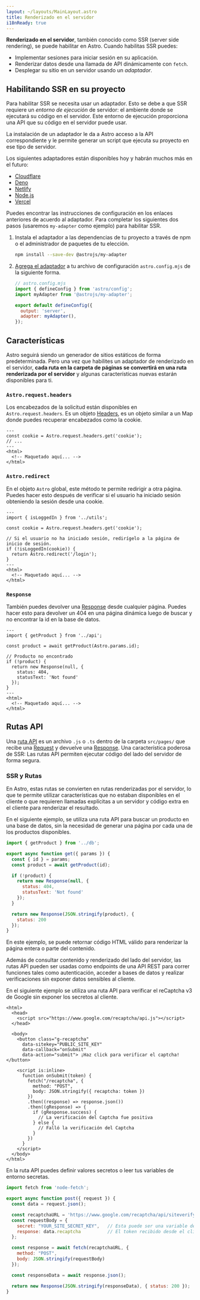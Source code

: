 ```yaml
---
layout: ~/layouts/MainLayout.astro
title: Renderizado en el servidor
i18nReady: true
---
```


**Renderizado en el servidor**, también conocido como SSR (server side rendering), se puede habilitar en Astro. Cuando habilitas SSR puedes:

- Implementar sesiones para iniciar sesión en su aplicación.
- Renderizar datos desde una llamada de API dinámicamente con `fetch`.
- Desplegar su sitio en un servidor usando un *adaptador*.

## Habilitando SSR en su proyecto

Para habilitar SSR se necesita usar un adaptador. Esto se debe a que SSR requiere un _entorno de ejecución_ de servidor: el ambiente donde se ejecutará su código en el servidor. Este entorno de ejecución proporciona una API que su código en el servidor puede usar.

La instalación de un adaptador le da a Astro acceso a la API correspondiente y le permite generar un script que ejecuta su proyecto en ese tipo de servidor.

Los siguientes adaptadores están disponibles hoy y habrán muchos más en el futuro:

- [Cloudflare](/es/guides/integrations-guide/cloudflare/)
- [Deno](/es/guides/integrations-guide/deno/)
- [Netlify](/es/guides/integrations-guide/netlify/)
- [Node.js](/es/guides/integrations-guide/node/)
- [Vercel](/es/guides/integrations-guide/vercel/)

Puedes encontrar las instrucciones de configuración en los enlaces anteriores de acuerdo al adaptador. Para completar los siguientes dos pasos (usaremos `my-adapter` como ejemplo) para habilitar SSR.

1. Instala el adaptador a las dependencias de tu proyecto a través de npm o el administrador de paquetes de tu elección.

    ```bash
    npm install --save-dev @astrojs/my-adapter
    ```

2. [Agrega el adaptador](/es/reference/configuration-reference/) a tu archivo de configuración `astro.config.mjs` de la siguiente forma. 

    ```js ins={3,6-7}
    // astro.config.mjs
    import { defineConfig } from 'astro/config';
    import myAdapter from '@astrojs/my-adapter';

    export default defineConfig({
      output: 'server',
      adapter: myAdapter(),
    });
    ```

## Características

Astro seguirá siendo un generador de sitios estáticos de forma predeterminada. Pero una vez que habilites un adaptador de renderizado en el servidor, **cada ruta en la carpeta de páginas se convertirá en una ruta renderizada por el servidor** y algunas características nuevas estarán disponibles para ti.

### `Astro.request.headers`

Los encabezados de la solicitud están disponibles en `Astro.request.headers`. Es un objeto [Headers](https://developer.mozilla.org/en-US/docs/Web/API/Headers), es un objeto similar a un Map donde puedes recuperar encabezados como la cookie.

```astro title="src/pages/index.astro" {2}
---
const cookie = Astro.request.headers.get('cookie');
// ...
---
<html>
  <!-- Maquetado aquí... -->
</html>
```

### `Astro.redirect`

En el objeto `Astro` global, este método te permite redirigir a otra página. Puedes hacer esto después de verificar si el usuario ha iniciado sesión obteniendo la sesión desde una cookie.

```astro title="src/pages/account.astro" {8}
---
import { isLoggedIn } from '../utils';

const cookie = Astro.request.headers.get('cookie');

// Si el usuario no ha iniciado sesión, redirígelo a la página de inicio de sesión.
if (!isLoggedIn(cookie)) {
  return Astro.redirect('/login');
}
---
<html>
  <!-- Maquetado aquí... -->
</html>
```

### `Response`

También puedes devolver una [Response](https://developer.mozilla.org/es/docs/Web/API/Response) desde cualquier página. Puedes hacer esto para devolver un 404 en una página dinámica luego de buscar y no encontrar la id en la base de datos.

```astro title="src/pages/[id].astro" {8-11}
---
import { getProduct } from '../api';

const product = await getProduct(Astro.params.id);

// Producto no encontrado
if (!product) {
  return new Response(null, {
    status: 404,
    statusText: 'Not found'
  });
}
---
<html>
  <!-- Maquetado aquí... -->
</html>
```

## Rutas API

Una [ruta API](https://medium.com/@rajat_m/what-are-restful-routes-and-how-to-use-them-929129ae7bf6) es un archivo `.js` o `.ts` dentro de la carpeta `src/pages/` que recibe una [Request](https://developer.mozilla.org/es/docs/Web/API/Request) y devuelve una [Response](https://developer.mozilla.org/en-US/docs/Web/API/Response). Una característica poderosa de SSR: Las rutas API permiten ejecutar código del lado del servidor de forma segura.

### SSR y Rutas

En Astro, estas rutas se convierten en rutas renderizadas por el servidor, lo que te permite utilizar características que no estaban disponibles en el cliente o que requieren llamadas explícitas a un servidor y código extra en el cliente para renderizar el resultado.

En el siguiente ejemplo, se utiliza una ruta API para buscar un producto en una base de datos, sin la necesidad de generar una página por cada una de los productos disponibles.

```js title="src/pages/[id].js"
import { getProduct } from '../db';

export async function get({ params }) {
  const { id } = params;
  const product = await getProduct(id);

  if (!product) {
    return new Response(null, {
      status: 404,
      statusText: 'Not found'
    });
  }

  return new Response(JSON.stringify(product), {
    status: 200
  });
}
```

En este ejemplo, se puede retornar código HTML válido para renderizar la página entera o parte del contenido.


Además de consultar contenido y renderizado del lado del servidor, las rutas API pueden ser usadas como endpoints de una API REST para correr funciones tales como autenticación, acceder a bases de datos y realizar verificaciones sin exponer datos sensibles al cliente.

En el siguiente ejemplo se utiliza una ruta API para verificar el reCaptcha v3 de Google sin exponer los secretos al cliente.


```astro title="src/pages/index.astro"
<html>
  <head>
    <script src="https://www.google.com/recaptcha/api.js"></script>
  </head>

  <body>
    <button class="g-recaptcha" 
      data-sitekey="PUBLIC_SITE_KEY" 
      data-callback="onSubmit" 
      data-action="submit"> ¡Haz click para verificar el captcha! </button>

    <script is:inline>
      function onSubmit(token) {
        fetch("/recaptcha", {
          method: "POST",
          body: JSON.stringify({ recaptcha: token })
        })
        .then((response) => response.json())
        .then((gResponse) => {
          if (gResponse.success) {
            // La verificación del Captcha fue positiva
          } else {
            // Falló la verificación del Captcha
          }
        })
      }
    </script>
  </body>
</html>
```

En la ruta API puedes definir valores secretos o leer tus variables de entorno secretas.

```js title="src/pages/recaptcha.js"
import fetch from 'node-fetch';

export async function post({ request }) {
  const data = request.json();

  const recaptchaURL = 'https://www.google.com/recaptcha/api/siteverify';
  const requestBody = {
    secret: "YOUR_SITE_SECRET_KEY",   // Esta puede ser una variable de entorno
    response: data.recaptcha          // El token recibido desde el cliente
  };

  const response = await fetch(recaptchaURL, {
    method: "POST",
    body: JSON.stringify(requestBody)
  });

  const responseData = await response.json();

  return new Response(JSON.stringify(responseData), { status: 200 });
}
```
